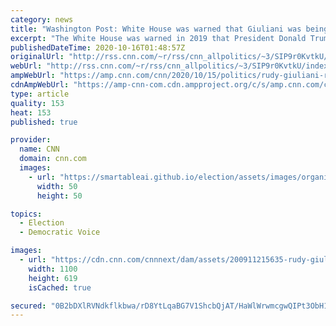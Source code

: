 ```yaml
---
category: news
title: "Washington Post: White House was warned that Giuliani was being used by Russians to 'feed misinformation' to Trump"
excerpt: "The White House was warned in 2019 that President Donald Trump's personal attorney Rudy Giuliani was \"was being used to feed Russian misinformation\" to the President, The Washington Post reported Thursday.\n    \n"
publishedDateTime: 2020-10-16T01:48:57Z
originalUrl: "http://rss.cnn.com/~r/rss/cnn_allpolitics/~3/SIP9r0KvtkU/index.html"
webUrl: "http://rss.cnn.com/~r/rss/cnn_allpolitics/~3/SIP9r0KvtkU/index.html"
ampWebUrl: "https://amp.cnn.com/cnn/2020/10/15/politics/rudy-giuliani-russian-intelligence-misinformation-operation-trump/index.html"
cdnAmpWebUrl: "https://amp-cnn-com.cdn.ampproject.org/c/s/amp.cnn.com/cnn/2020/10/15/politics/rudy-giuliani-russian-intelligence-misinformation-operation-trump/index.html"
type: article
quality: 153
heat: 153
published: true

provider:
  name: CNN
  domain: cnn.com
  images:
    - url: "https://smartableai.github.io/election/assets/images/organizations/cnn.com-50x50.jpg"
      width: 50
      height: 50

topics:
  - Election
  - Democratic Voice

images:
  - url: "https://cdn.cnn.com/cnnnext/dam/assets/200911215635-rudy-giuliani-0701-file-super-tease.jpg"
    width: 1100
    height: 619
    isCached: true

secured: "0B2bDXlRVNdkflkbwa/rD8YtLqaBG7V1ShcbQjAT/HaWlWrwmcgwQIPt3ObH1Mx4H3iYGTQOxhIZU0NokpfLA9KM9Z5j8MOzs0Jx9lwlJpcophDDOKelPOUhnK97GjeuXCwJ2hoyaeBQcmdTUIMJQKfLJYUDdf3tVdZrtGkoopAa1i1iVSuON/x1PxlDEHOkhbJSFxQP2WTmUdssjMuYGLTs2qtFwGPCl03UldO6NhDoR3bI+ORG5xdaX0D65Bo6/JyQkDyPPv9SxtXGz8wMHI2vfFVFIKU0708QnkK6UYDFmx4PzJAgXp0MIavQXM8IQUyW3blNq//cYAF9IoU5iQTHei/kl7090oPQXubxQbs=;nYQQUcrsmQRzqEotZKYnLw=="
---
```


